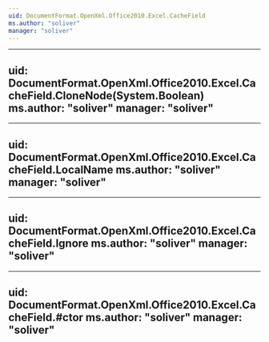```yaml
---
uid: DocumentFormat.OpenXml.Office2010.Excel.CacheField
ms.author: "soliver"
manager: "soliver"
---
```


---
uid: DocumentFormat.OpenXml.Office2010.Excel.CacheField.CloneNode(System.Boolean)
ms.author: "soliver"
manager: "soliver"
---

---
uid: DocumentFormat.OpenXml.Office2010.Excel.CacheField.LocalName
ms.author: "soliver"
manager: "soliver"
---

---
uid: DocumentFormat.OpenXml.Office2010.Excel.CacheField.Ignore
ms.author: "soliver"
manager: "soliver"
---

---
uid: DocumentFormat.OpenXml.Office2010.Excel.CacheField.#ctor
ms.author: "soliver"
manager: "soliver"
---
